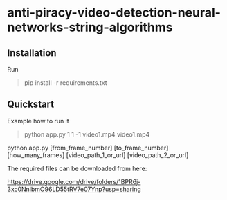 # anti-piracy-video-detection-neural-networks-string-algorithms

## Installation

Run

> pip install -r requirements.txt

## Quickstart

Example how to run it

> python app.py 1 1 -1 video1.mp4 video1.mp4

python app.py [from_frame_number] [to_frame_number] [how_many_frames] [video_path_1_or_url] [video_path_2_or_url]

The required files can be downloaded from here:

https://drive.google.com/drive/folders/1BPR6j-3xc0NnlbmO96LD55tRV7e07Ynp?usp=sharing

